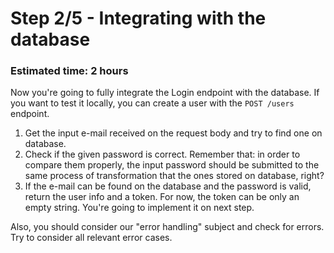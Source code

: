 # Step 2/5 - Integrating with the database

### Estimated time: 2 hours

Now you're going to fully integrate the Login endpoint with the database. If you want to test it locally, you can create a user with the `POST /users` endpoint.

1. Get the input e-mail received on the request body and try to find one on database.
1. Check if the given password is correct. Remember that: in order to compare them properly, the input password should be submitted to the same process of transformation that the ones stored on database, right?
1. If the e-mail can be found on the database and the password is valid, return the user info and a token. For now, the token can be only an empty string. You're going to implement it on next step.

Also, you should consider our "error handling" subject and check for errors. Try to consider all relevant error cases.
